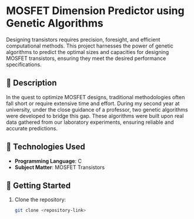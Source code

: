 # MOSFET Dimension Predictor using Genetic Algorithms

Designing transistors requires precision, foresight, and efficient computational methods. This project harnesses the power of genetic algorithms to predict the optimal sizes and capacities for designing MOSFET transistors, ensuring they meet the desired performance specifications.

## 📌 Description

In the quest to optimize MOSFET designs, traditional methodologies often fall short or require extensive time and effort. During my second year at university, under the close guidance of a professor, two genetic algorithms were developed to bridge this gap. These algorithms were built upon real data gathered from our laboratory experiments, ensuring reliable and accurate predictions.

## 🔧 Technologies Used

- **Programming Language**: C
- **Subject Matter**: MOSFET Transistors

## 🚀 Getting Started

1. Clone the repository:
   ```bash
   git clone <repository-link>
